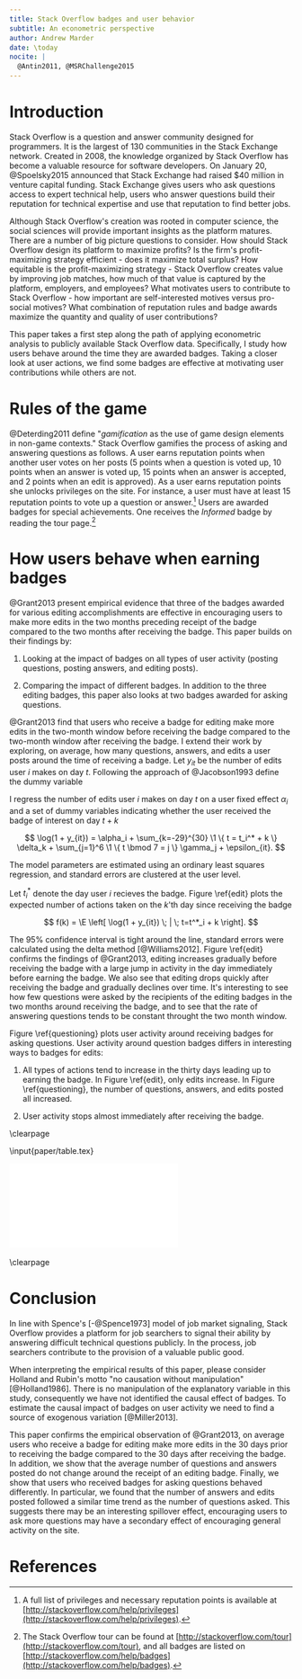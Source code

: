 ```yaml
---
title: Stack Overflow badges and user behavior
subtitle: An econometric perspective
author: Andrew Marder
date: \today
nocite: |
  @Antin2011, @MSRChallenge2015
---
```


# Introduction

Stack Overflow is a question and answer community designed for programmers. It is the largest of 130 communities in the Stack Exchange network. Created in 2008, the knowledge organized by Stack Overflow has become a valuable resource for software developers. On January 20, @Spoelsky2015 announced that Stack Exchange had raised $40 million in venture capital funding. Stack Exchange gives users who ask questions access to expert technical help, users who answer questions build their reputation for technical expertise and use that reputation to find better jobs.

Although Stack Overflow's creation was rooted in computer science, the social sciences will provide important insights as the platform matures. There are a number of big picture questions to consider. How should Stack Overflow design its platform to maximize profits? Is the firm's profit-maximizing strategy efficient - does it maximize total surplus? How equitable is the profit-maximizing strategy - Stack Overflow creates value by improving job matches, how much of that value is captured by the platform, employers, and employees? What motivates users to contribute to Stack Overflow - how important are self-interested motives versus pro-social motives? What combination of reputation rules and badge awards maximize the quantity and quality of user contributions?

This paper takes a first step along the path of applying econometric analysis to publicly available Stack Overflow data. Specifically, I study how users behave around the time they are awarded badges. Taking a closer look at user actions, we find some badges are effective at motivating user contributions while others are not.

# Rules of the game

@Deterding2011 define "_gamification_ as the use of game design elements in non-game contexts." Stack Overflow gamifies the process of asking and answering questions as follows. A user earns reputation points when another user votes on her posts (5 points when a question is voted up, 10 points when an answer is voted up, 15 points when an answer is accepted, and 2 points when an edit is approved). As a user earns reputation points she unlocks privileges on the site. For instance, a user must have at least 15 reputation points to vote up a question or answer.[^privileges] Users are awarded badges for special achievements. One receives the _Informed_ badge by reading the tour page.[^tour-badge]

[^privileges]: A full list of privileges and necessary reputation points is available at [http://stackoverflow.com/help/privileges](http://stackoverflow.com/help/privileges).
[^tour-badge]: The Stack Overflow tour can be found at [http://stackoverflow.com/tour](http://stackoverflow.com/tour), and all badges are listed on [http://stackoverflow.com/help/badges](http://stackoverflow.com/help/badges).

# How users behave when earning badges

@Grant2013 present empirical evidence that three of the
badges awarded for various editing accomplishments are effective in
encouraging users to make more edits in the two months preceding
receipt of the badge compared to the two months after receiving the
badge. This paper builds on their findings by:

1. Looking at the impact of badges on all types of user activity (posting questions, posting answers, and editing posts).

2. Comparing the impact of different badges. In addition to the three editing badges, this paper also looks at two badges awarded for asking questions.

@Grant2013 find that users who receive a badge for editing make more edits in the two-month window before receiving the badge compared to the two-month window after receiving the badge. I extend their work by exploring, on average, how many questions, answers, and edits a user posts around the time of receiving a badge. Let $y_{it}$ be the number of edits user $i$ makes on day $t$. Following the approach of @Jacobson1993 define the dummy variable

I regress the number of edits user $i$ makes on day $t$ on a user fixed effect $\alpha_i$ and a set of dummy variables indicating whether the user received the badge of interest on day $t+k$

$$
\log(1 + y_{it}) = \alpha_i + \sum_{k=-29}^{30} \1 \{ t = t_i^* + k \} \delta_k + \sum_{j=1}^6 \1 \{ t \bmod 7 = j \} \gamma_j + \epsilon_{it}.
$$

The model parameters are estimated using an ordinary least squares regression, and standard errors are clustered at the user level.

Let $t_i^*$ denote the day user $i$ recieves the badge. Figure \ref{edit} plots the expected number of actions taken on the $k$'th day since receiving the badge

$$
f(k) = \E \left[ \log(1 + y_{it}) \; | \; t=t^*_i + k \right].
$$

The 95% confidence interval is tight around the line, standard errors were calculated using the delta method [@Williams2012]. Figure \ref{edit} confirms the findings of @Grant2013, editing increases gradually before receiving the badge with a large jump in activity in the day immediately before earning the badge. We also see that editing drops quickly after receiving the badge and gradually declines over time. It's interesting to see how few questions were asked by the recipients of the editing badges in the two months around receiving the badge, and to see that the rate of answering questions tends to be constant throught the two month window.

Figure \ref{questioning} plots user activity around receiving badges for asking questions. User activity around question badges differs in interesting ways to badges for edits:

1. All types of actions tend to increase in the thirty days leading up to earning the badge. In Figure \ref{edit}, only edits increase. In Figure \ref{questioning}, the number of questions, answers, and edits posted all increased.

2. User activity stops almost immediately after receiving the badge.

\clearpage

\input{paper/table.tex}

![\label{fig:badges} User activity over time](figures/badges.pdf)

\clearpage

# Conclusion

In line with Spence's [-@Spence1973] model of job market signaling, Stack Overflow provides a platform for job searchers to signal their ability by answering difficult technical questions publicly. In the process, job searchers contribute to the provision of a valuable public good.

When interpreting the empirical results of this paper, please consider Holland and Rubin's motto "no causation without manipulation" [@Holland1986]. There is no manipulation of the explanatory variable in this study, consequently we have not identified the causal effect of badges. To estimate the causal impact of badges on user activity we need to find a source of exogenous variation [@Miller2013].

This paper confirms the empirical observation of @Grant2013, on average users who receive a badge for editing make more edits in the 30 days prior to receiving the badge compared to the 30 days after receiving the badge. In addition, we show that the average number of questions and answers posted do not change around the receipt of an editing badge. Finally, we show that users who received badges for asking questions behaved differently. In particular, we found that the number of answers and edits posted followed a similar time trend as the number of questions asked. This suggests there may be an interesting spillover effect, encouraging users to ask more questions may have a secondary effect of encouraging general activity on the site.

# References
